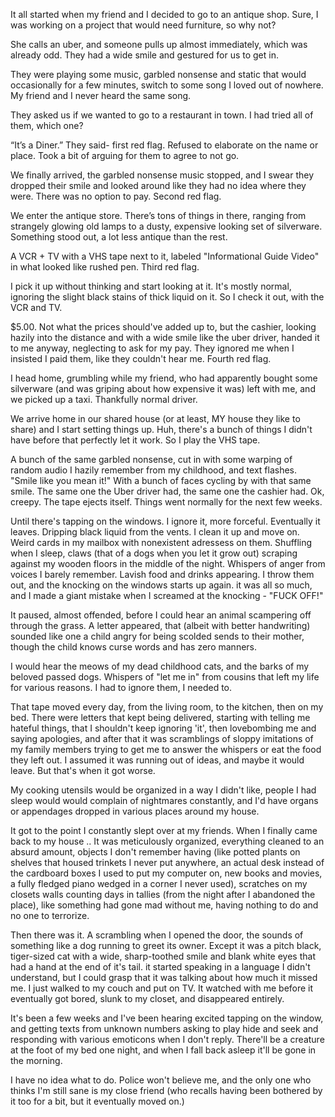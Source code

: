 It all started when my friend and I decided to go to an antique shop. Sure, I was working on a project that would need furniture, so why not?

She calls an uber, and someone pulls up almost immediately, which was already odd. They had a wide smile and gestured for us to get in.

They were playing some music, garbled nonsense and static that would occasionally for a few minutes, switch to some song I loved out of nowhere. My friend and I never heard the same song.

They asked us if we wanted to go to a restaurant in town. I had tried all of them, which one?

“It’s a Diner.” They said- first red flag. Refused to elaborate on the name or place. Took a bit of arguing for them to agree to not go.

We finally arrived, the garbled nonsense music stopped, and I swear they dropped their smile and looked around like they had no idea where they were. There was no option to pay. Second red flag.

We enter the antique store. There’s tons of things in there, ranging from strangely glowing old lamps to a dusty, expensive looking set of silverware. Something stood out, a lot less antique than the rest.

A VCR + TV with a VHS tape next to it, labeled "Informational Guide Video" in what looked like rushed pen. Third red flag.

I pick it up without thinking and start looking at it. It's mostly normal, ignoring the slight black stains of thick liquid on it. So I check it out, with the VCR and TV.

$5.00. Not what the prices should've added up to, but the cashier, looking hazily into the distance and with a wide smile like the uber driver, handed it to me anyway, neglecting to ask for my pay. They ignored me when I insisted I paid them, like they couldn't hear me. Fourth red flag.

I head home, grumbling while my friend, who had apparently bought some silverware (and was griping about how expensive it was) left with me, and we picked up a taxi. Thankfully normal driver.


We arrive home in our shared house (or at least, MY house they like to share) and I start setting things up. Huh, there's a bunch of things I didn't have before that perfectly let it work. So I play the VHS tape.

A bunch of the same garbled nonsense, cut in with some warping of random audio I hazily remember from my childhood, and text flashes. "Smile like you mean it!" With a bunch of faces cycling by with that same smile. The same one the Uber driver had, the same one the cashier had. Ok, creepy. The tape ejects itself. Things went normally for the next few weeks.

Until there's tapping on the windows. I ignore it, more forceful. Eventually it leaves.
Dripping black liquid from the vents. I clean it up and move on. 
Weird cards in my mailbox with nonexistent adressess on them. 
Shuffling when I sleep, claws (that of a dogs when you let it grow out) scraping against my wooden floors in the middle of the night.
Whispers of anger from voices I barely remember.
Lavish food and drinks appearing. I throw them out, and the knocking on the windows starts up again.
it was all so much, and I made a giant mistake when I screamed at the knocking - "FUCK OFF!"

It paused, almost offended, before I could hear an animal scampering off through the grass. A letter appeared, that (albeit with better handwriting) sounded like one a child angry for being scolded sends to their mother, though the child knows curse words and has zero manners.

I would hear the meows of my dead childhood cats, and the barks of my beloved passed dogs. Whispers of "let me in" from cousins that left my life for various reasons. I had to ignore them, I needed to.

That tape moved every day, from the living room, to the kitchen, then on my bed. 
There were letters that kept being delivered, starting with telling me hateful things, that I shouldn't keep ignoring 'it', then lovebombing me and saying apologies, and after that it was scramblings of sloppy imitations of my family members trying to get me to answer the whispers or eat the food they left out. I assumed it was running out of ideas, and maybe it would leave. But that's when it got worse.

My cooking utensils would be organized in a way I didn't like, people I had sleep would would complain of nightmares constantly, and I'd have organs or appendages dropped in various places around my house. 

It got to the point I constantly slept over at my friends.
When I finally came back to my house .. It was meticulously organized, everything cleaned to an absurd amount, objects I don't remember having (like potted plants on shelves that housed trinkets I never put anywhere, an actual desk instead of the cardboard boxes I used to put my computer on, new books and movies, a fully fledged piano wedged in a corner I never used), scratches on my closets walls counting days in tallies (from the night after I abandoned the place), like something had gone mad without me, having nothing to do and no one to terrorize. 

Then there was it. A scrambling when I opened the door, the sounds of something like a dog running to greet its owner. Except it was a pitch black, tiger-sized cat with a wide, sharp-toothed smile and blank white eyes that had a hand at the end of it's tail. it started speaking in a language I didn't understand, but I could grasp that it was talking about how much it missed me. I just walked to my couch and put on TV. It watched with me before it eventually got bored, slunk to my closet, and disappeared entirely.

It's been a few weeks and I've been hearing excited tapping on the window, and getting texts from unknown numbers asking to play hide and seek and responding with various emoticons when I don't reply. There'll be a creature at the foot of my bed one night, and when I fall back asleep it'll be gone in the morning.

I have no idea what to do. Police won't believe me, and the only one who thinks I'm still sane is my close friend (who recalls having been bothered by it too for a bit, but it eventually moved on.)